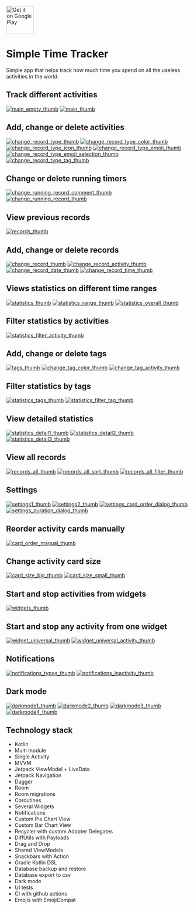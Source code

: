 <a href='https://play.google.com/store/apps/details?id=com.razeeman.util.simpletimetracker&pcampaignid=pcampaignidMKT-Other-global-all-co-prtnr-py-PartBadge-Mar2515-1'><img alt='Get it on Google Play' src='https://play.google.com/intl/en_us/badges/static/images/badges/en_badge_web_generic.png' height='75px'/></a>

# Simple Time Tracker

Simple app that helps track how much time you spend on all the useless activities in the world.

## Track different activities

[![main_empty_thumb]][main_empty]
[![main_thumb]][main]
<br>

## Add, change or delete activities

[![change_record_type_thumb]][change_record_type]
[![change_record_type_color_thumb]][change_record_type_color]
[![change_record_type_icon_thumb]][change_record_type_icon]
[![change_record_type_emoji_thumb]][change_record_type_emoji]
[![change_record_type_emoji_selection_thumb]][change_record_type_emoji_selection]
[![change_record_type_tag_thumb]][change_record_type_tag]
<br>

## Change or delete running timers

[![change_running_record_comment_thumb]][change_running_record_comment]
[![change_running_record_thumb]][change_running_record]

## View previous records

[![records_thumb]][records]
<br>

## Add, change or delete records

[![change_record_thumb]][change_record]
[![change_record_activity_thumb]][change_record_activity]
[![change_record_date_thumb]][change_record_date]
[![change_record_time_thumb]][change_record_time]
<br>

## Views statistics on different time ranges

[![statistics_thumb]][statistics]
[![statistics_range_thumb]][statistics_range]
[![statistics_overall_thumb]][statistics_overall]
<br>

## Filter statistics by activities

[![statistics_filter_activity_thumb]][statistics_filter_activity]
<br>

## Add, change or delete tags

[![tags_thumb]][tags]
[![change_tag_color_thumb]][change_tag_color]
[![change_tag_activity_thumb]][change_tag_activity]
<br>

## Filter statistics by tags

[![statistics_tags_thumb]][statistics_tags]
[![statistics_filter_tag_thumb]][statistics_filter_tag]
<br>

## View detailed statistics

[![statistics_detail1_thumb]][statistics_detail1]
[![statistics_detail2_thumb]][statistics_detail2]
[![statistics_detail3_thumb]][statistics_detail3]
<br>

## View all records

[![records_all_thumb]][records_all]
[![records_all_sort_thumb]][records_all_sort]
[![records_all_filter_thumb]][records_all_filter]
<br>

## Settings

[![settings1_thumb]][settings1]
[![settings2_thumb]][settings2]
[![settings_card_order_dialog_thumb]][settings_card_order_dialog]
[![settings_duration_dialog_thumb]][settings_duration_dialog]
<br>

## Reorder activity cards manually

[![card_order_manual_thumb]][card_order_manual]
<br>

## Change activity card size

[![card_size_big_thumb]][card_size_big]
[![card_size_small_thumb]][card_size_small]
<br>

## Start and stop activities from widgets

[![widgets_thumb]][widgets]
<br>

## Start and stop any activity from one widget

[![widget_universal_thumb]][widget_universal]
[![widget_universal_activity_thumb]][widget_universal_activity]
<br>

## Notifications

[![notifications_types_thumb]][notifications_types]
[![notifications_inactivity_thumb]][notifications_inactivity]
<br>

## Dark mode

[![darkmode1_thumb]][darkmode1]
[![darkmode2_thumb]][darkmode2]
[![darkmode3_thumb]][darkmode3]
[![darkmode4_thumb]][darkmode4]
<br>

## Technology stack
- Kotlin
- Multi module
- Single Activity
- MVVM
- Jetpack ViewModel + LiveData
- Jetpack Navigation
- Dagger
- Room
- Room migrations
- Coroutines
- Several Widgets
- Notifications
- Custom Pie Chart View
- Custom Bar Chart View
- Recycler with custom Adapter Delegates
- DiffUtils with Payloads
- Drag and Drop
- Shared ViewModels
- Snackbars with Action
- Gradle Kotlin DSL
- Database backup and restore
- Database export to csv
- Dark mode
- UI tests
- CI with github actions
- Emojis with EmojiCompat

[change_record_thumb]: dev_files/screens/change_record_thumb.png
[change_record]: dev_files/screens/change_record.png
[change_record_activity_thumb]: dev_files/screens/change_record_activity_thumb.png
[change_record_activity]: dev_files/screens/change_record_activity.png
[change_record_date_thumb]: dev_files/screens/change_record_date_thumb.png
[change_record_date]: dev_files/screens/change_record_date.png
[change_record_time_thumb]: dev_files/screens/change_record_time_thumb.png
[change_record_time]: dev_files/screens/change_record_time.png

[change_record_type_thumb]: dev_files/screens/change_record_type_thumb.png
[change_record_type]: dev_files/screens/change_record_type.png
[change_record_type_color_thumb]: dev_files/screens/change_record_type_color_thumb.png
[change_record_type_color]: dev_files/screens/change_record_type_color.png
[change_record_type_icon_thumb]: dev_files/screens/change_record_type_icon_thumb.png
[change_record_type_icon]: dev_files/screens/change_record_type_icon.png
[change_record_type_emoji_thumb]: dev_files/screens/change_record_type_emoji_thumb.png
[change_record_type_emoji]: dev_files/screens/change_record_type_emoji.png
[change_record_type_emoji_selection_thumb]: dev_files/screens/change_record_type_emoji_selection_thumb.png
[change_record_type_emoji_selection]: dev_files/screens/change_record_type_emoji_selection.png
[change_record_type_tag_thumb]: dev_files/screens/change_record_type_tag_thumb.png
[change_record_type_tag]: dev_files/screens/change_record_type_tag.png

[change_running_record_comment_thumb]: dev_files/screens/change_running_record_comment_thumb.png
[change_running_record_comment]: dev_files/screens/change_running_record_comment.png
[change_running_record_thumb]: dev_files/screens/change_running_record_thumb.png
[change_running_record]: dev_files/screens/change_running_record.png

[tags_thumb]: dev_files/screens/tags_thumb.png
[tags]: dev_files/screens/tags_thumb.png
[change_tag_color_thumb]: dev_files/screens/change_tag_color_thumb.png
[change_tag_color]: dev_files/screens/change_tag_color.png
[change_tag_activity_thumb]: dev_files/screens/change_tag_activity_thumb.png
[change_tag_activity]: dev_files/screens/change_tag_activity.png

[main_empty_thumb]: dev_files/screens/main_empty_thumb.png
[main_empty]: dev_files/screens/main_empty.png
[main_thumb]: dev_files/screens/main_thumb.png
[main]: dev_files/screens/main.png

[records_thumb]: dev_files/screens/records_thumb.png
[records]: dev_files/screens/records.png

[settings1_thumb]: dev_files/screens/settings1_thumb.png
[settings1]: dev_files/screens/settings1.png
[settings2_thumb]: dev_files/screens/settings2_thumb.png
[settings2]: dev_files/screens/settings2.png
[settings_card_order_dialog_thumb]: dev_files/screens/settings_card_order_dialog_thumb.png
[settings_card_order_dialog]: dev_files/screens/settings_card_order_dialog.png
[settings_duration_dialog_thumb]: dev_files/screens/settings_duration_dialog_thumb.png
[settings_duration_dialog]: dev_files/screens/settings_duration_dialog.png

[statistics_thumb]: dev_files/screens/statistics_thumb.png
[statistics]: dev_files/screens/statistics.png
[statistics_tags_thumb]: dev_files/screens/statistics_tags_thumb.png
[statistics_tags]: dev_files/screens/statistics_tags.png

[statistics_filter_activity_thumb]: dev_files/screens/statistics_filter_activity_thumb.png
[statistics_filter_activity]: dev_files/screens/statistics_activity_filter.png
[statistics_filter_tag_thumb]: dev_files/screens/statistics_filter_tag_thumb.png
[statistics_filter_tag]: dev_files/screens/statistics_tag_filter.png

[statistics_overall_thumb]: dev_files/screens/statistics_overall_thumb.png
[statistics_overall]: dev_files/screens/statistics_overall.png

[statistics_range_thumb]: dev_files/screens/statistics_range_thumb.png
[statistics_range]: dev_files/screens/statistics_range.png

[statistics_detail1_thumb]: dev_files/screens/statistics_detail1_thumb.png
[statistics_detail1]: dev_files/screens/statistics_detail1.png
[statistics_detail2_thumb]: dev_files/screens/statistics_detail2_thumb.png
[statistics_detail2]: dev_files/screens/statistics_detail2.png
[statistics_detail3_thumb]: dev_files/screens/statistics_detail3_thumb.png
[statistics_detail3]: dev_files/screens/statistics_detail3.png

[records_all_thumb]: dev_files/screens/records_all_thumb.png
[records_all]: dev_files/screens/records_all.png
[records_all_sort_thumb]: dev_files/screens/records_all_sort_thumb.png
[records_all_sort]: dev_files/screens/records_all_sort.png
[records_all_filter_thumb]: dev_files/screens/records_all_filter_thumb.png
[records_all_filter]: dev_files/screens/records_all_filter.png

[widgets_thumb]: dev_files/screens/widgets_thumb.png
[widgets]: dev_files/screens/widgets.png

[widget_universal_thumb]: dev_files/screens/widget_universal_thumb.png
[widget_universal]: dev_files/screens/widget_universal.png

[widget_universal_activity_thumb]: dev_files/screens/widget_universal_activity_thumb.png
[widget_universal_activity]: dev_files/screens/widget_universal_activity.png

[card_order_manual_thumb]: dev_files/screens/card_order_manual_thumb.png
[card_order_manual]: dev_files/screens/card_order_manual.png

[card_size_big_thumb]: dev_files/screens/card_size_big_thumb.png
[card_size_big]: dev_files/screens/card_size_big.png
[card_size_small_thumb]: dev_files/screens/card_size_small_thumb.png
[card_size_small]: dev_files/screens/card_size_small.png

[notifications_types_thumb]: dev_files/screens/notifications_types_thumb.png
[notifications_types]: dev_files/screens/notifications_types.png
[notifications_inactivity_thumb]: dev_files/screens/notifications_inactivity_thumb.png
[notifications_inactivity]: dev_files/screens/notifications_inactivity.png

[darkmode1_thumb]: dev_files/screens/darkmode1_thumb.png
[darkmode1]: dev_files/screens/darkmode1.png
[darkmode2_thumb]: dev_files/screens/darkmode2_thumb.png
[darkmode2]: dev_files/screens/darkmode2.png
[darkmode3_thumb]: dev_files/screens/darkmode3_thumb.png
[darkmode3]: dev_files/screens/darkmode3.png
[darkmode4_thumb]: dev_files/screens/darkmode4_thumb.png
[darkmode4]: dev_files/screens/darkmode4.png
